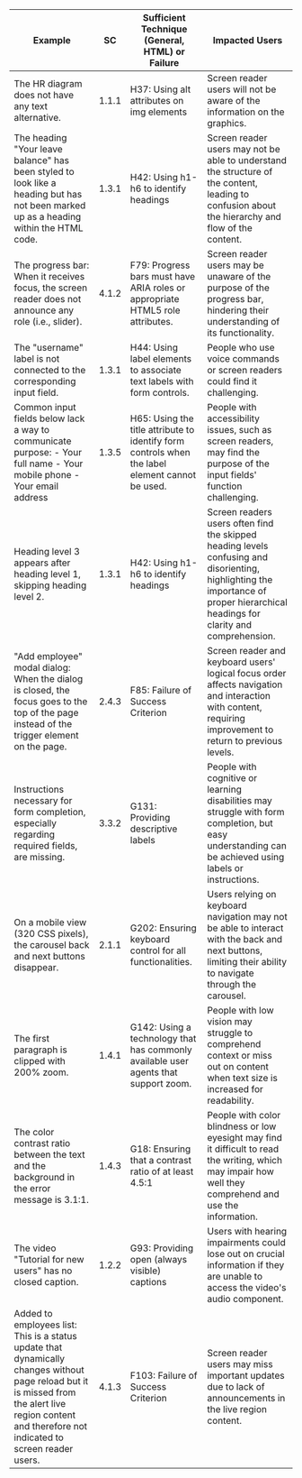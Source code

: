 | **Example**                                                                 | **SC** | **Sufficient Technique (General, HTML) or Failure**                   | **Impacted Users**                                                                                                    |
|------------------------------------------------------------------------------|--------|------------------------------------------------------------------------|-----------------------------------------------------------------------------------------------------------------------|
| The HR diagram does not have any text alternative.                           | 1.1.1  | H37: Using alt attributes on img elements                              | Screen reader users will not be aware of the information on the graphics.                                             |
| The heading "Your leave balance" has been styled to look like a heading but has not been marked up as a heading within the HTML code. | 1.3.1  | H42: Using h1-h6 to identify headings                                  | Screen reader users may not be able to understand the structure of the content, leading to confusion about the hierarchy and flow of the content. |
| The progress bar: When it receives focus, the screen reader does not announce any role (i.e., slider). | 4.1.2  | F79: Progress bars must have ARIA roles or appropriate HTML5 role attributes. | Screen reader users may be unaware of the purpose of the progress bar, hindering their understanding of its functionality. |
| The "username" label is not connected to the corresponding input field.      | 1.3.1  | H44: Using label elements to associate text labels with form controls.  | People who use voice commands or screen readers could find it challenging.                                             |
| Common input fields below lack a way to communicate purpose: - Your full name - Your mobile phone - Your email address | 1.3.5  | H65: Using the title attribute to identify form controls when the label element cannot be used. | People with accessibility issues, such as screen readers, may find the purpose of the input fields' function challenging. |
| Heading level 3 appears after heading level 1, skipping heading level 2.     | 1.3.1  | H42: Using h1-h6 to identify headings                                  | Screen readers users often find the skipped heading levels confusing and disorienting, highlighting the importance of proper hierarchical headings for clarity and comprehension. |
| "Add employee" modal dialog: When the dialog is closed, the focus goes to the top of the page instead of the trigger element on the page. | 2.4.3  | F85: Failure of Success Criterion                                       | Screen reader and keyboard users' logical focus order affects navigation and interaction with content, requiring improvement to return to previous levels. |
| Instructions necessary for form completion, especially regarding required fields, are missing. | 3.3.2  | G131: Providing descriptive labels                                      | People with cognitive or learning disabilities may struggle with form completion, but easy understanding can be achieved using labels or instructions. |
| On a mobile view (320 CSS pixels), the carousel back and next buttons disappear. | 2.1.1  | G202: Ensuring keyboard control for all functionalities.                | Users relying on keyboard navigation may not be able to interact with the back and next buttons, limiting their ability to navigate through the carousel. |
| The first paragraph is clipped with 200% zoom.                               | 1.4.1  | G142: Using a technology that has commonly available user agents that support zoom. | People with low vision may struggle to comprehend context or miss out on content when text size is increased for readability. |
| The color contrast ratio between the text and the background in the error message is 3.1:1. | 1.4.3  | G18: Ensuring that a contrast ratio of at least 4.5:1                  | People with color blindness or low eyesight may find it difficult to read the writing, which may impair how well they comprehend and use the information. |
| The video "Tutorial for new users" has no closed caption.                    | 1.2.2  | G93: Providing open (always visible) captions                          | Users with hearing impairments could lose out on crucial information if they are unable to access the video's audio component. |
| Added to employees list: This is a status update that dynamically changes without page reload but it is missed from the alert live region content and therefore not indicated to screen reader users. | 4.1.3  | F103: Failure of Success Criterion                                      | Screen reader users may miss important updates due to lack of announcements in the live region content. |
